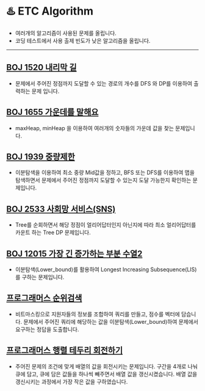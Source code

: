 # ♨️ ETC Algorithm

- 여러개의 알고리즘이 사용된 문제를 올립니다.
- 코딩 테스트에서 사용 출제 빈도가 낮은 알고리즘을 올립니다.

---
## [BOJ 1520 내리막 길](https://daisy-day.tistory.com/159)
* 문제에서 주어진 정점까지 도달할 수 있는 경로의 개수를 DFS 와 DP를 이용하여 출력하는 문제 입니다.

## [BOJ 1655 가운데를 말해요](https://daisy-day.tistory.com/199)
* maxHeap, minHeap 을 이용하여 여러개의 숫자들의 가운데 값을 찾는 문제입니다.

## [BOJ 1939 중량제한](https://daisy-day.tistory.com/153)
* 이분탐색을 이용하여 최소 중량 Mid값을 정하고, BFS 또는 DFS를 이용하여 맵을 탐색하면서 문제에서 주어진 정점까지 도달할 수 있는지 도달 가능한지 확인하는 문제입니다.

## [BOJ 2533 사회망 서비스(SNS)](https://daisy-day.tistory.com/183)
*  Tree를 순회하면서 해당 정점이 얼리어답터인지 아닌지에 따라 최소 얼리어답터를 카운트 하는 Tree DP 문제입니다.

## [BOJ 12015 가장 긴 증가하는 부분 수열2](https://daisy-day.tistory.com/162)
* 이분탐색(Lower_bound)를 활용하여 Longest Increasing Subsequence(LIS)를 구하는 문제입니다.

## [프로그래머스 순위검색](https://daisy-day.tistory.com/178)
* 비트마스킹으로 지원자들의 정보를 조합하여 쿼리를 만들고, 점수를 벡터에 담습니다. 문제에서 주어진 쿼리에 해당하는 값을 이분탐색(Lower_bound)하여 문제에서 요구하는 정답을 도출합니다.

## [프로그래머스 행렬 테두리 회전하기](https://daisy-day.tistory.com/179)
* 주어진 문제의 조건에 맞게 배열의 값을 회전시키는 문제입니다. 구간을 4개로 나눠 큐에 담고, 큐에 담은 값들을 하나씩 빼주면서 배열 값을 갱신시켰습니다. 배열 값을 갱신시키는 과정에서 가장 작은 값을 구하였습니다.